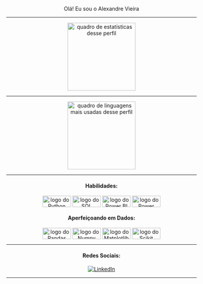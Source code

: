 <div align="center" style="display: inline_block">
<div align="center">

Olá! Eu sou o Alexandre Vieira

---
  


<div align="center" style="display: inline_block">
<div align="center">
  <img alt="quadro de estatísticas desse perfil"  height="180em" src="https://github-readme-stats.vercel.app/api?username=allexandreh&show_icons=true&theme=dracula&include_all_commits=true&count_private=true">

  ---
  
  <img alt="quadro de linguagens mais usadas desse perfil"  height="180em" src="https://github-readme-stats.vercel.app/api/top-langs/?username=allexandreh&layout=compact&langs_count=7&theme=dracula">
</div>
  
 </div>
 
---

<div align="center" style="display: inline_block">

#### Habilidades: 

<img align="center" alt="logo do Python" height="30" width="75" src="  https://img.shields.io/badge/Python-3776AB?style=for-the-badge&logo=python&logoColor=white"> <img align="center" alt="logo do SQL Server" height="30" width="75" src="https://img.shields.io/badge/Microsoft_SQL_Server-CC2927?style=for-the-badge&logo=microsoft-sql-server&logoColor=white"> 
<img align="center" alt="logo do Power BI" height="30" width="75" src="https://img.icons8.com/?size=100&id=qYfwpsRXEcpc&format=png&color=000000"> 
<img align="center" alt="logo do Power Automate" height="30" width="75" src="https://img.icons8.com/?size=100&id=kTTt25v6Drpd&format=png&color=000000"> 

#### Aperfeiçoando em Dados: 
<img align="center" alt="logo do Pandas" height="30" width="75" src="https://img.shields.io/badge/pandas-%23150458.svg?style=for-the-badge&logo=pandas&logoColor=white"> <img align="center" alt="logo do Numpy" height="30" width="75" src="https://img.shields.io/badge/numpy-%23013243.svg?style=for-the-badge&logo=numpy&logoColor=white"> <img align="center" alt="logo do Matplotlib" height="30" width="75" src="https://img.shields.io/badge/Matplotlib-%23ffffff.svg?style=for-the-badge&logo=Matplotlib&logoColor=black"> <img align="center" alt="logo do Scikit Learn" height="30" width="75" src="https://img.shields.io/badge/scikit--learn-%23F7931E.svg?style=for-the-badge&logo=scikit-learn&logoColor=white">



---


#### Redes Sociais:  
[![LinkedIn](https://img.shields.io/badge/LinkedIn-0077B5?style=for-the-badge&logo=linkedin&logoColor=white)](https://www.linkedin.com/in/alexandre-vieira-2a1a64157/)

  
---
